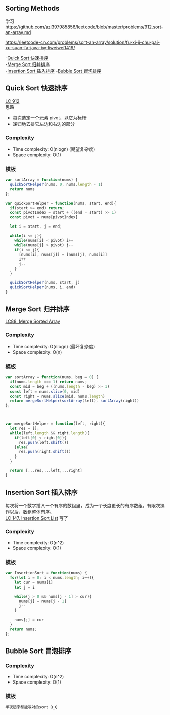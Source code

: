 ## Sorting Methods

学习 https://github.com/azl397985856/leetcode/blob/master/problems/912.sort-an-array.md

https://leetcode-cn.com/problems/sort-an-array/solution/fu-xi-ji-chu-pai-xu-suan-fa-java-by-liweiwei1419/

-[Quick Sort 快速排序](#Quick-Sort-快速排序)  
-[Merge Sort 归并排序](#Merge-Sort-归并排序)  
-[Insertion Sort 插入排序](#Insertion-Sort-插入排序) -[Bubble Sort 冒泡排序](#Bubble-Sort-冒泡排序)

## Quick Sort 快速排序

[LC 912](https://leetcode-cn.com/problems/sort-an-array/)  
思路

- 每次选定一个元素 pivot，以它为标杆
- 递归地去排它左边和右边的部分

### Complexity

- Time complexity: O(nlogn) (期望复杂度)
- Space complexity: O(1)

### 模板

```JavaScript
var sortArray = function(nums) {
  quickSortHelper(nums, 0, nums.length - 1)
  return nums
};

var quickSortHelper = function(nums, start, end){
  if(start >= end) return;
  const pivotIndex = start + ((end - start) >> 1)
  const pivot = nums[pivotIndex]

  let i = start, j = end;

  while(i <= j){
    while(nums[i] < pivot) i++
    while(nums[j] > pivot) j--
    if(i <= j){
      [nums[i], nums[j]] = [nums[j], nums[i]]
      i++
      j--
    }
  }

  quickSortHelper(nums, start, j)
  quickSortHelper(nums, i, end)
}
```

## Merge Sort 归并排序

[LC88. Merge Sorted Array](https://leetcode-cn.com/problems/merge-sorted-array/)

### Complexity

- Time complexity: O(nlogn) (最坏复杂度)
- Space complexity: O(n)

### 模板

```JavaScript
var sortArray = function(nums, beg = 0) {
  if(nums.length === 1) return nums;
  const mid = beg + ((nums.length - beg) >> 1)
  const left = nums.slice(0, mid)
  const right = nums.slice(mid, nums.length)
  return mergeSortHelper(sortArray(left), sortArray(right))
};



var mergeSortHelper = function(left, right){
  let res = [];
  while(left.length && right.length){
    if(left[0] < right[0]){
      res.push(left.shift())
    }else{
      res.push(right.shift())
    }
  }

  return [...res,...left,...right]
}

```

## Insertion Sort 插入排序

每次将一个数字插入一个有序的数组里，成为一个长度更长的有序数组，有限次操作以后，数组整体有序。  
[LC 147. Insertion Sort List](https://leetcode-cn.com/problems/insertion-sort-list/) 写了

### Complexity

- Time complexity: O(n^2)
- Space complexity: O(1)

### 模板

```JavaScript
var InsertionSort = function(nums) {
  for(let i = 0; i < nums.length; i++){
    let cur = nums[i]
    let j = i

    while(j > 0 && nums[j - 1] > cur){
      nums[j] = nums[j - 1]
      j--
    }

    nums[j] = cur
  }
  return nums;
};

```

## Bubble Sort 冒泡排序

### Complexity

- Time complexity: O(n^2)
- Space complexity: O(1)

### 模板

```JavaScript
半夜起来都能写对的sort Q_Q

```
